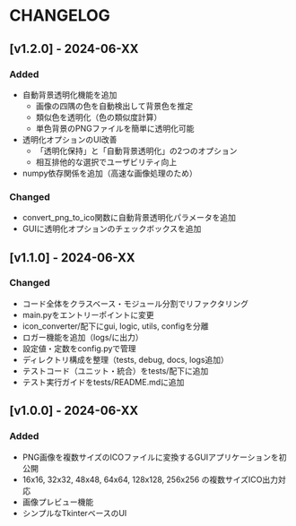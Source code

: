 # CHANGELOG

## [v1.2.0] - 2024-06-XX
### Added
- 自動背景透明化機能を追加
  - 画像の四隅の色を自動検出して背景色を推定
  - 類似色を透明化（色の類似度計算）
  - 単色背景のPNGファイルを簡単に透明化可能
- 透明化オプションのUI改善
  - 「透明化保持」と「自動背景透明化」の2つのオプション
  - 相互排他的な選択でユーザビリティ向上
- numpy依存関係を追加（高速な画像処理のため）

### Changed
- convert_png_to_ico関数に自動背景透明化パラメータを追加
- GUIに透明化オプションのチェックボックスを追加

## [v1.1.0] - 2024-06-XX
### Changed
- コード全体をクラスベース・モジュール分割でリファクタリング
- main.pyをエントリーポイントに変更
- icon_converter/配下にgui, logic, utils, configを分離
- ロガー機能を追加（logs/に出力）
- 設定値・定数をconfig.pyで管理
- ディレクトリ構成を整理（tests, debug, docs, logs追加）
- テストコード（ユニット・統合）をtests/配下に追加
- テスト実行ガイドをtests/README.mdに追加

## [v1.0.0] - 2024-06-XX
### Added
- PNG画像を複数サイズのICOファイルに変換するGUIアプリケーションを初公開
- 16x16, 32x32, 48x48, 64x64, 128x128, 256x256 の複数サイズICO出力対応
- 画像プレビュー機能
- シンプルなTkinterベースのUI 